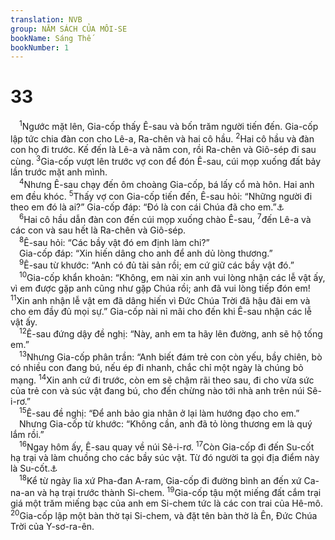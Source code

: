 ```yaml
---
translation: NVB
group: NĂM SÁCH CỦA MÔI-SE
bookName: Sáng Thế 
bookNumber: 1
---
```


<div class="title"><h1>33</h1></div>
<span class="verse sa_33_1"> <sup>1</sup>Ngước mặt lên, Gia-cốp thấy Ê-sau và bốn trăm người tiến đến. Gia-cốp lập tức chia đàn con cho Lê-a, Ra-chên và hai cô hầu. </span>
<span class="verse sa_33_2"><sup>2</sup>Hai cô hầu và đàn con họ đi trước. Kế đến là Lê-a và năm con, rồi Ra-chên và Giô-sép đi sau cùng. </span>
<span class="verse sa_33_3"><sup>3</sup>Gia-cốp vượt lên trước vợ con để đón Ê-sau, cúi mọp xuống đất bảy lần trước mặt anh mình. <br/></span>
<span class="verse sa_33_4"> <sup>4</sup>Nhưng Ê-sau chạy đến ôm choàng Gia-cốp, bá lấy cổ mà hôn. Hai anh em đều khóc. </span>
<span class="verse sa_33_5"><sup>5</sup>Thấy vợ con Gia-cốp tiến đến, Ê-sau hỏi: “Những người đi theo em đó là ai?” Gia-cốp đáp: “Đó là con cái Chúa đã cho em.”<a data-toggle="tooltip" data-placement="bottom" title="Nt: tôi tớ anh">⚓</a><br/></span>
<span class="verse sa_33_6"> <sup>6</sup>Hai cô hầu dẫn đàn con đến cúi mọp xuống chào Ê-sau, </span>
<span class="verse sa_33_7"><sup>7</sup>đến Lê-a và các con và sau hết là Ra-chên và Giô-sép. <br/></span>
<span class="verse sa_33_8"> <sup>8</sup>Ê-sau hỏi: “Các bầy vật đó em định làm chi?” <br/> Gia-cốp đáp: “Xin hiến dâng cho anh để anh dủ lòng thương.” <br/></span>
<span class="verse sa_33_9"> <sup>9</sup>Ê-sau từ khước: “Anh có đủ tài sản rồi; em cứ giữ các bầy vật đó.” <br/></span>
<span class="verse sa_33_10"> <sup>10</sup>Gia-cốp khẩn khoản: “Không, em nài xin anh vui lòng nhận các lễ vật ấy, vì em được gặp anh cũng như gặp Chúa rồi; anh đã vui lòng tiếp đón em! </span>
<span class="verse sa_33_11"><sup>11</sup>Xin anh nhận lễ vật em đã dâng hiến vì Đức Chúa Trời đã hậu đãi em và cho em đầy đủ mọi sự.” Gia-cốp nài nỉ mãi cho đến khi Ê-sau nhận các lễ vật ấy. <br/></span>
<span class="verse sa_33_12"> <sup>12</sup>Ê-sau đứng dậy đề nghị: “Này, anh em ta hãy lên đường, anh sẽ hộ tống em.” <br/></span>
<span class="verse sa_33_13"> <sup>13</sup>Nhưng Gia-cốp phân trần: “Anh biết đám trẻ con còn yếu, bầy chiên, bò có nhiều con đang bú, nếu ép đi nhanh, chắc chỉ một ngày là chúng bỏ mạng. </span>
<span class="verse sa_33_14"><sup>14</sup>Xin anh cứ đi trước, còn em sẽ chậm rãi theo sau, đi cho vừa sức của trẻ con và súc vật đang bú, cho đến chừng nào tới nhà anh trên núi Sê-i-rơ.” <br/></span>
<span class="verse sa_33_15"> <sup>15</sup>Ê-sau đề nghị: “Để anh bảo gia nhân ở lại làm hướng đạo cho em.” <br/> Nhưng Gia-cốp từ khước: “Không cần, anh đã tỏ lòng thương em là quý lắm rồi.” <br/></span>
<span class="verse sa_33_16"> <sup>16</sup>Ngay hôm ấy, Ê-sau quay về núi Sê-i-rơ. </span>
<span class="verse sa_33_17"><sup>17</sup>Còn Gia-cốp đi đến Su-cốt hạ trại và làm chuồng cho các bầy súc vật. Từ đó người ta gọi địa điểm này là Su-cốt.<a data-toggle="tooltip" data-placement="bottom" title="Nghĩa là chuồng">⚓</a><br/></span>
<span class="verse sa_33_18"> <sup>18</sup>Kể từ ngày lìa xứ Pha-đan A-ram, Gia-cốp đi đường bình an đến xứ Ca-na-an và hạ trại trước thành Si-chem. </span>
<span class="verse sa_33_19"><sup>19</sup>Gia-cốp tậu một miếng đất cắm trại giá một trăm miếng bạc của anh em Si-chem tức là các con trai của Hê-mô. </span>
<span class="verse sa_33_20"><sup>20</sup>Gia-cốp lập một bàn thờ tại Si-chem, và đặt tên bàn thờ là Ên, Đức Chúa Trời của Y-sơ-ra-ên. <br/></span>
